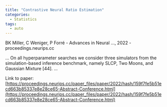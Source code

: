 ```yaml
---
title: "Contrastive Neural Ratio Estimation"
categories:
  - Statistics
tags:
  - auto
---
```

BK Miller, C Weniger, P Forré - Advances in Neural …, 2022 - proceedings.neurips.cc

… On all hyperparameter searches we consider three simulators from the simulation-based inference benchmark, namely SLCP, Two Moons, and Gaussian Mixture [44]. …

Link to paper: [https://proceedings.neurips.cc/paper_files/paper/2022/hash/159f7fe5b51ecd663b85337e8e28ce65-Abstract-Conference.html](https://proceedings.neurips.cc/paper_files/paper/2022/hash/159f7fe5b51ecd663b85337e8e28ce65-Abstract-Conference.html)
